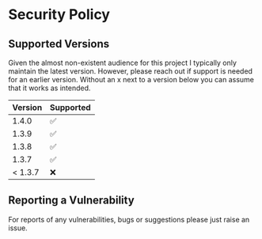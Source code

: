 # Security Policy

## Supported Versions

Given the almost non-existent audience for this project I typically only maintain the
latest version. However, please reach out if support is needed for an earlier version.
Without an x next to a version below you can assume that it works as intended.

| Version | Supported          |
|---------|--------------------|
| 1.4.0   | :white_check_mark: |
| 1.3.9   | :white_check_mark: |
| 1.3.8   | :white_check_mark: |
| 1.3.7   | :white_check_mark: |
| < 1.3.7 | :x:                |

## Reporting a Vulnerability

For reports of any vulnerabilities, bugs or suggestions please just raise an issue.
